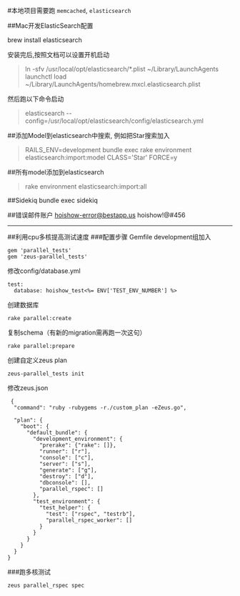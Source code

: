 #本地项目需要跑 `memcached`, `elasticsearch`

##Mac开发ElasticSearch配置

brew install elasticsearch

安装完后,按照文档可以设置开机启动

> ln -sfv /usr/local/opt/elasticsearch/*.plist ~/Library/LaunchAgents
> launchctl load ~/Library/LaunchAgents/homebrew.mxcl.elasticsearch.plist

然后跑以下命令启动
> elasticsearch --config=/usr/local/opt/elasticsearch/config/elasticsearch.yml

##添加Model到elasticsearch中搜索, 例如把Star搜索加入
> RAILS_ENV=development bundle exec rake environment elasticsearch:import:model CLASS='Star' FORCE=y

##所有model添加到elasticsearch
> rake environment elasticsearch:import:all

##Sidekiq
bundle exec sidekiq

##错误邮件账户
hoishow-error@bestapp.us
hoishow!@#456

----

##利用cpu多核提高测试速度
###配置步骤
Gemfile development组加入
```
gem 'parallel_tests'
gem 'zeus-parallel_tests'
```
修改config/database.yml
```
test:
  database: hoishow_test<%= ENV['TEST_ENV_NUMBER'] %>
```
创建数据库
```
rake parallel:create
```
复制schema（有新的migration需再跑一次这句）
```
rake parallel:prepare
```
创建自定义zeus plan
```
zeus-parallel_tests init
```
修改zeus.json
```
 {
  "command": "ruby -rubygems -r./custom_plan -eZeus.go",

  "plan": {
    "boot": {
      "default_bundle": {
        "development_environment": {
          "prerake": {"rake": []},
          "runner": ["r"],
          "console": ["c"],
          "server": ["s"],
          "generate": ["g"],
          "destroy": ["d"],
          "dbconsole": [],
          "parallel_rspec": []
        },
        "test_environment": {
          "test_helper": {
            "test": ["rspec", "testrb"],
            "parallel_rspec_worker": []
          }
        }
      }
    }
  }
} 
```
###跑多核测试
```
zeus parallel_rspec spec
```

